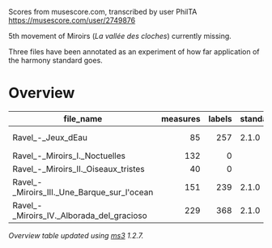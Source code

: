 Scores from musescore.com, transcribed by user PhilTA https://musescore.com/user/2749876

5th movement of Miroirs (*La vallée des cloches*) currently missing.

Three files have been annotated as an experiment of how far application of the harmony standard goes.

# Overview
|                 file_name                 |measures|labels|standard| annotators |
|-------------------------------------------|-------:|-----:|--------|------------|
|Ravel_-_Jeux_dEau                          |      85|   257|2.1.0   |Adrian Nagel|
|Ravel_-_Miroirs_I._Noctuelles              |     132|     0|        |            |
|Ravel_-_Miroirs_II._Oiseaux_tristes        |      40|     0|        |            |
|Ravel_-_Miroirs_III._Une_Barque_sur_l'ocean|     151|   239|2.1.0   |Adrian Nagel|
|Ravel_-_Miroirs_IV._Alborada_del_gracioso  |     229|   368|2.1.0   |Adrian Nagel|


*Overview table updated using [ms3](https://johentsch.github.io/ms3/) 1.2.7.*
